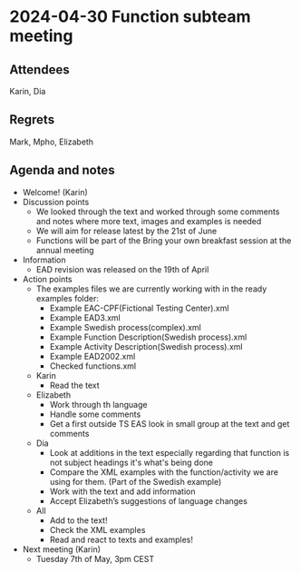 <!-----



Conversion time: 0.34 seconds.


Using this Markdown file:

1. Paste this output into your source file.
2. See the notes and action items below regarding this conversion run.
3. Check the rendered output (headings, lists, code blocks, tables) for proper
   formatting and use a linkchecker before you publish this page.

Conversion notes:

* Docs to Markdown version 1.0β36
* Mon May 13 2024 04:55:39 GMT-0700 (PDT)
* Source doc: 30th of April 2024
----->



# 2024-04-30 Function subteam meeting


## Attendees

Karin, Dia 


## Regrets

Mark, Mpho, Elizabeth


## Agenda and notes



* Welcome! (Karin)
* Discussion points
    * We looked through the text and worked through some comments and notes where more text, images and examples is needed
    * We will aim for release latest by the 21st of June
    * Functions will be part of the Bring your own breakfast session at the annual meeting
* Information
    * EAD revision was released on the 19th of April
* Action points
    * The examples files we are currently working with in the ready examples folder:
        * Example EAC-CPF(Fictional Testing Center).xml
        * Example EAD3.xml
        * Example Swedish process(complex).xml
        * Example Function Description(Swedish process).xml
        * Example Activity Description(Swedish process).xml
        * Example EAD2002.xml
        * Checked functions.xml
    * Karin
        * Read the text
    * Elizabeth
        * Work through th language
        * Handle some comments
        * Get a first outside TS EAS look in small group at the text and get comments
    * Dia
        * Look at additions in the text especially regarding that function is not subject headings it's what's being done
        * Compare the XML examples with the function/activity we are using for them. (Part of the Swedish example)
        * Work with the text and add information
        * Accept Elizabeth’s suggestions of language changes
    * All
        * Add to the text!
        * Check the XML examples
        * Read and react to texts and examples!
* Next meeting (Karin)
    * Tuesday 7th of May, 3pm CEST
